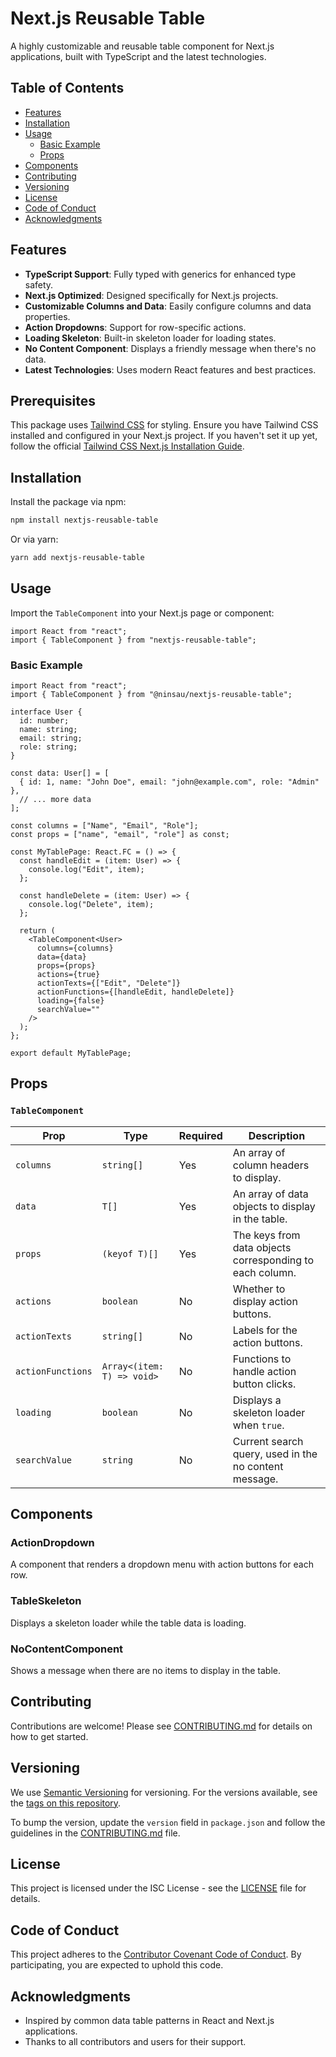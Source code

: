 # Next.js Reusable Table

A highly customizable and reusable table component for Next.js applications, built with TypeScript and the latest technologies.

## Table of Contents

- [Features](#features)
- [Installation](#installation)
- [Usage](#usage)
  - [Basic Example](#basic-example)
  - [Props](#props)
- [Components](#components)
- [Contributing](#contributing)
- [Versioning](#versioning)
- [License](#license)
- [Code of Conduct](#code-of-conduct)
- [Acknowledgments](#acknowledgments)

## Features

- **TypeScript Support**: Fully typed with generics for enhanced type safety.
- **Next.js Optimized**: Designed specifically for Next.js projects.
- **Customizable Columns and Data**: Easily configure columns and data properties.
- **Action Dropdowns**: Support for row-specific actions.
- **Loading Skeleton**: Built-in skeleton loader for loading states.
- **No Content Component**: Displays a friendly message when there's no data.
- **Latest Technologies**: Uses modern React features and best practices.

## Prerequisites

This package uses [Tailwind CSS](https://tailwindcss.com/) for styling. Ensure you have Tailwind CSS installed and configured in your Next.js project. If you haven't set it up yet, follow the official [Tailwind CSS Next.js Installation Guide](https://tailwindcss.com/docs/guides/nextjs).

## Installation

Install the package via npm:

```bash
npm install nextjs-reusable-table
```

Or via yarn:

```bash
yarn add nextjs-reusable-table
```

## Usage

Import the `TableComponent` into your Next.js page or component:

```tsx
import React from "react";
import { TableComponent } from "nextjs-reusable-table";
```

### Basic Example

```tsx
import React from "react";
import { TableComponent } from "@ninsau/nextjs-reusable-table";

interface User {
  id: number;
  name: string;
  email: string;
  role: string;
}

const data: User[] = [
  { id: 1, name: "John Doe", email: "john@example.com", role: "Admin" },
  // ... more data
];

const columns = ["Name", "Email", "Role"];
const props = ["name", "email", "role"] as const;

const MyTablePage: React.FC = () => {
  const handleEdit = (item: User) => {
    console.log("Edit", item);
  };

  const handleDelete = (item: User) => {
    console.log("Delete", item);
  };

  return (
    <TableComponent<User>
      columns={columns}
      data={data}
      props={props}
      actions={true}
      actionTexts={["Edit", "Delete"]}
      actionFunctions={[handleEdit, handleDelete]}
      loading={false}
      searchValue=""
    />
  );
};

export default MyTablePage;
```

## Props

### `TableComponent`

| Prop              | Type                       | Required | Description                                              |
| ----------------- | -------------------------- | -------- | -------------------------------------------------------- |
| `columns`         | `string[]`                 | Yes      | An array of column headers to display.                   |
| `data`            | `T[]`                      | Yes      | An array of data objects to display in the table.        |
| `props`           | `(keyof T)[]`              | Yes      | The keys from data objects corresponding to each column. |
| `actions`         | `boolean`                  | No       | Whether to display action buttons.                       |
| `actionTexts`     | `string[]`                 | No       | Labels for the action buttons.                           |
| `actionFunctions` | `Array<(item: T) => void>` | No       | Functions to handle action button clicks.                |
| `loading`         | `boolean`                  | No       | Displays a skeleton loader when `true`.                  |
| `searchValue`     | `string`                   | No       | Current search query, used in the no content message.    |

## Components

### ActionDropdown

A component that renders a dropdown menu with action buttons for each row.

### TableSkeleton

Displays a skeleton loader while the table data is loading.

### NoContentComponent

Shows a message when there are no items to display in the table.

## Contributing

Contributions are welcome! Please see [CONTRIBUTING.md](CONTRIBUTING.md) for details on how to get started.

## Versioning

We use [Semantic Versioning](https://semver.org/) for versioning. For the versions available, see the [tags on this repository](https://github.com/ninsau/nextjs-reusable-table/tags).

To bump the version, update the `version` field in `package.json` and follow the guidelines in the [CONTRIBUTING.md](CONTRIBUTING.md) file.

## License

This project is licensed under the ISC License - see the [LICENSE](LICENSE) file for details.

## Code of Conduct

This project adheres to the [Contributor Covenant Code of Conduct](CODE_OF_CONDUCT.md). By participating, you are expected to uphold this code.

## Acknowledgments

- Inspired by common data table patterns in React and Next.js applications.
- Thanks to all contributors and users for their support.
